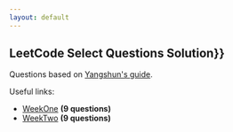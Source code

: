 ```yaml
---
layout: default
---
```

## LeetCode Select Questions Solution}}


Questions based on [Yangshun's guide](https://yangshun.github.io/tech-interview-handbook/best-practice-questions/
).


Useful links:
* [WeekOne](WeekOne/weekOne.md)  **(9 questions)**
* [WeekTwo](WeekTwo/weekTwo.md)  **(9 questions)**

